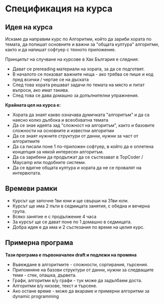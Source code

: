 # Спецификация на курса

## Идея на курса

Искаме да направим курс по Алгоритми, който да зариби хората по темата, да попишат основните и важни за "общата култура" алгоритми, както и да напишат софтуер с тяхното приложение.

Принципът на случване на курсове в Хак България е следния:

* Дават се prereading материали на хората, за да се подготвят.
* В началото се показват важните неща - ако трябва се пише и код пред всички / чертае се на дъската
* След това хората решават задачи по темата на място и питат въпроси, ако имат такива.
* След това се дава домашно за допълнителни упражнения.


**Крайната цел на курса е:**

* Хората да знаят какво означава думичката "алгоритъм" и да са наясно колко дълбока и всеобхватна темата
* Да се знае идеята зад "сложност на алгоритъм", както и базовите сложности на основните и известни алгоритми
* Да се знаят нужните структури от данни, нужни за част от алгоритмите
* Да са писали поне 1 по-приложен софтуер, в който да е оплетена концепция за някой интересен алгоритъм.
* Да са зарибени да продължат да се състезават в TopCoder / Maycamp или подобните системи.
* Да се вдигне общата култура и хората да не се провалят на интервютата.


## Времеви рамки

* Курсът ще започне 1ви юни и ще свърши на 31ви юли.
* Курсът ще има 2 пъти в седмицата занятия, с обедна и вечерна група.
* Всяко занятие е с продължение 4 часа
* За курсът ще се дават поне по 1 домашно в седмицата.
* Добра идея е да има и 2 състезания по време на целия курс.

## Примерна програма

**Тази програма е първоначален draft и подлежи на промяна**

* Въвеждане в алгоритмите - сложности, сортирания, търсения.
* Припомняне на базови структури от данни, нужни за следващите теми - стек, опашка, дървета.
* Графи, алгоритми в/у графи - тук може да задълбаем доста.
* Алгоритми в/у низове, текст и търсене.
* Ако остане време - може да вкараме и примерни алгоритми за dynamic programming

